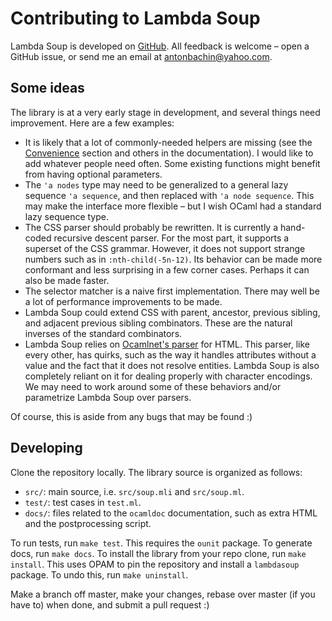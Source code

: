 # Contributing to Lambda Soup

Lambda Soup is developed on [GitHub][repo]. All feedback is welcome – open a
GitHub issue, or send me an email at [antonbachin@yahoo.com][email].

## Some ideas

The library is at a very early stage in development, and several things need
improvement. Here are a few examples:

- It is likely that a lot of commonly-needed helpers are missing (see the
  [Convenience][convenience] section and others in the documentation). I would
  like to add whatever people need often. Some existing functions might benefit
  from having optional parameters.
- The `'a nodes` type may need to be generalized to a general lazy sequence
  `'a sequence`, and then replaced with `'a node sequence`. This may make the
  interface more flexible – but I wish OCaml had a standard lazy sequence type.
- The CSS parser should probably be rewritten. It is currently a hand-coded
  recursive descent parser. For the most part, it supports a superset of the CSS
  grammar. However, it does not support strange numbers such as in
  `:nth-child(-5n-12)`. Its behavior can be made more conformant and less
  surprising in a few corner cases. Perhaps it can also be made faster.
- The selector matcher is a naive first implementation. There may well be a lot
  of performance improvements to be made.
- Lambda Soup could extend CSS with parent, ancestor, previous sibling, and
  adjacent previous sibling combinators. These are the natural inverses of the
  standard combinators.
- Lambda Soup relies on [Ocamlnet's parser][nethtml] for HTML. This parser, like
  every other, has quirks, such as the way it handles attributes without a
  value and the fact that it does not resolve entities. Lambda Soup is also
  completely reliant on it for dealing properly with character encodings. We may
  need to work around some of these behaviors and/or parametrize Lambda Soup
  over parsers.

Of course, this is aside from any bugs that may be found :)

## Developing

Clone the repository locally. The library source is organized as follows:

- `src/`: main source, i.e. `src/soup.mli` and `src/soup.ml`.
- `test/`: test cases in `test.ml`.
- `docs/`: files related to the `ocamldoc` documentation, such as extra HTML and
  the postprocessing script.

To run tests, run `make test`. This requires the `ounit` package. To generate
docs, run `make docs`. To install the library from your repo clone, run
`make install`. This uses OPAM to pin the repository and install a `lambdasoup`
package. To undo this, run `make uninstall`.

Make a branch off master, make your changes, rebase over master (if you have to)
when done, and submit a pull request :)

[repo]:        https://github.com/aantron/lambda-soup
[email]:       mailto:antonbachin@yahoo.com
[convenience]: http://aantron.github.io/lambda-soup#2_Convenience
[nethtml]:     http://ocamlnet.sourceforge.net/refman/Nethtml.html
